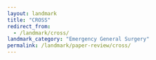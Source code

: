 ```yaml
---
layout: landmark
title: "CROSS"
redirect_from:
  - /landmark/cross/
landmark_category: "Emergency General Surgery"
permalink: /landmark/paper-review/cross/
---
```


<!-- Replace this with article content for CROSS -->

